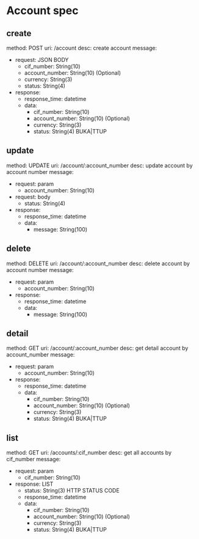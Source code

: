 # Account spec
## create 
method: POST
uri: /account
desc: create account 
message:
- request: JSON BODY
  - cif_number: String(10)
  - account_number: String(10) (Optional)
  - currency: String(3)
  - status: String(4)
- response:
  - response_time: datetime
  - data:
    - cif_number: String(10)
    - account_number: String(10) (Optional)
    - currency: String(3)
    - status: String(4) BUKA|TTUP

## update
method: UPDATE
uri: /account/:account_number
desc: update account by account number
message:
- request: param
  - account_number: String(10)
- request: body
  - status: String(4)
- response:
  - response_time: datetime
  - data:
    - message: String(100)

## delete
method: DELETE
uri: /account/:account_number
desc: delete account by account number
message:
- request: param
  - account_number: String(10)
- response:
  - response_time: datetime
  - data:
    - message: String(100)

## detail
method: GET
uri: /account/:account_number
desc: get detail account by account_number
message:
- request: param
  - account_number: String(10)
- response:
  - response_time: datetime
  - data:
    - cif_number: String(10)
    - account_number: String(10) (Optional)
    - currency: String(3)
    - status: String(4) BUKA|TTUP

## list
method: GET
uri: /accounts/:cif_number
desc: get all accounts by cif_number
message:
- request: param
  - cif_number: String(10)
- response: LIST
  - status: String(3) HTTP STATUS CODE
  - response_time: datetime
  - data:
    - cif_number: String(10)
    - account_number: String(10) (Optional)
    - currency: String(3)
    - status: String(4) BUKA|TTUP